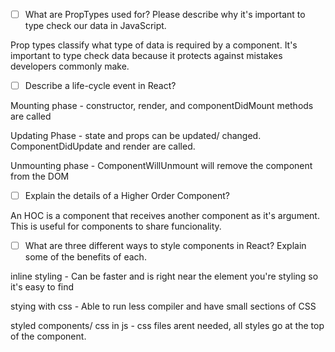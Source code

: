 - [ ] What are PropTypes used for? Please describe why it's important to type check our data in JavaScript.

Prop types classify what type of data is required by a component.
It's important to type check data because it protects against mistakes developers commonly make.

- [ ] Describe a life-cycle event in React?

Mounting phase - constructor, render, and componentDidMount methods are called

Updating Phase - state and props can be updated/ changed. ComponentDidUpdate and render are called.

Unmounting phase - ComponentWillUnmount will remove the component from the DOM

- [ ] Explain the details of a Higher Order Component?

An HOC is a component that receives another component as it's argument. This is useful for components to share funcionality.


- [ ] What are three different ways to style components in React? Explain some of the benefits of each.

inline styling - Can be faster and is right near the element you're styling so it's easy to find

stying with css - Able to run less compiler and have small sections of CSS 

styled components/ css in js - css files arent needed, all styles go at the top of the component.